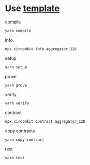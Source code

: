 # Use [template](https://github.com/erhant/circomkit-examples)

compile
```bash
yarn compile
```

info
```bash
npx circomkit info aggregator_128
```
setup
```bash
yarn setup
```

prove
```bash
yarn prove
```

verify
```bash
yarn verify
```

contract
```bash
npx circomkit contract aggregator_128
```

copy contracts
```bash
yarn copy-contract
```

test
```bash
yarn test
```